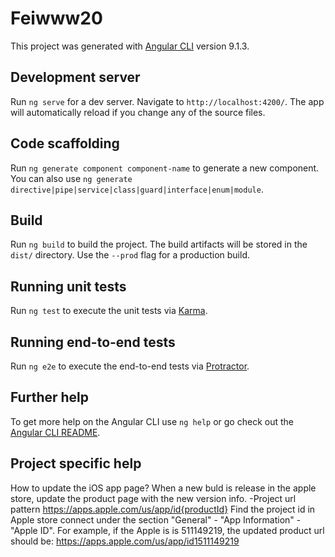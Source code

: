 # Feiwww20

This project was generated with [Angular CLI](https://github.com/angular/angular-cli) version 9.1.3.

## Development server

Run `ng serve` for a dev server. Navigate to `http://localhost:4200/`. The app will automatically reload if you change any of the source files.

## Code scaffolding

Run `ng generate component component-name` to generate a new component. You can also use `ng generate directive|pipe|service|class|guard|interface|enum|module`.

## Build

Run `ng build` to build the project. The build artifacts will be stored in the `dist/` directory. Use the `--prod` flag for a production build.

## Running unit tests

Run `ng test` to execute the unit tests via [Karma](https://karma-runner.github.io).

## Running end-to-end tests

Run `ng e2e` to execute the end-to-end tests via [Protractor](http://www.protractortest.org/).

## Further help

To get more help on the Angular CLI use `ng help` or go check out the [Angular CLI README](https://github.com/angular/angular-cli/blob/master/README.md).

## Project specific help

How to update the iOS app page?
When a new buld is release in the apple store, update the product page with the new version info.
-Project url pattern
https://apps.apple.com/us/app/id{productId}
Find the project id in Apple store connect under the section "General" - "App Information" - "Apple ID". 
For example, if the Apple is is 511149219, the updated product url should be:
https://apps.apple.com/us/app/id1511149219





